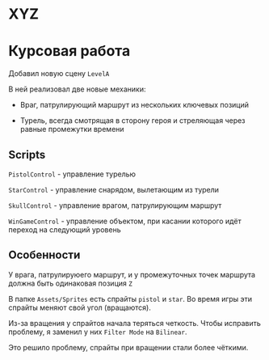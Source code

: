 # XYZ

# Курсовая работа

Добавил новую сцену `LevelA`

В ней реализовал две новые механики:

- Враг, патрулирующий маршрут из нескольких ключевых позиций

- Турель, всегда смотрящая в сторону героя и стреляющая через равные промежутки времени

## Scripts

`PistolControl` - управление турелью

`StarControl` - управление снарядом, вылетающим из турели

`SkullControl` - управление врагом, патрулирующим маршрут

`WinGameControl` - управление объектом, при касании которого идёт переход на следующий уровень

## Особенности

У врага, патрулируюего маршрут, и у промежуточных точек маршрута должна быть одинаковая позиция `Z`

В папке `Assets/Sprites` есть спрайты `pistol` и `star`. Во время игры эти спрайты меняют свой угол (вращаются).

Из-за вращения у спрайтов начала теряться четкость. Чтобы исправить проблему, я заменил у них `Filter Mode` на `Bilinear`.

Это решило проблему, спрайты при вращении стали более чёткими.

